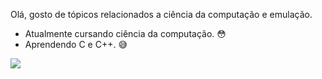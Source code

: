 Olá, gosto de tópicos relacionados a ciência da computação e emulação.

- Atualmente cursando ciência da computação. 😳 
- Aprendendo C e C++. 😅

<img src="https://github-readme-stats.vercel.app/api/top-langs/?username=Every2&layout=compact&theme=dracula" />



